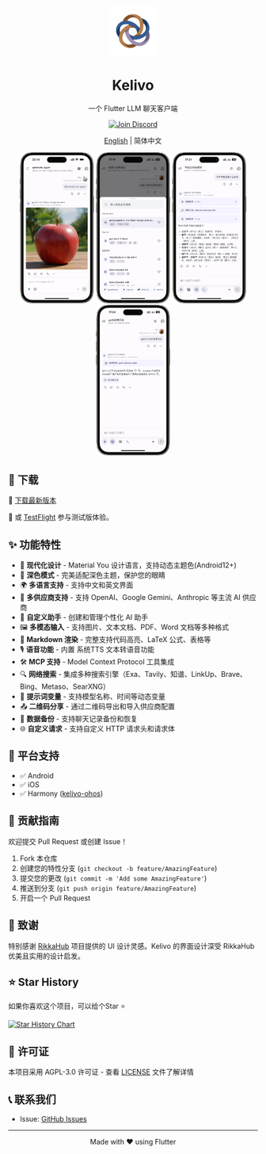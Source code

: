 <div align="center">
  <img src="assets/app_icon.png" alt="Kelivo Icon" width="100" />
  <h1>Kelivo</h1>

一个 Flutter LLM 聊天客户端

  <a href="https://discord.gg/Tb8DyvvV5T" target="_blank">
    <img src="https://img.shields.io/badge/Join%20our%20Discord-5865F2?style=for-the-badge&logo=discord&logoColor=white" alt="Join Discord"/>
  </a>

[English](README.md) | 简体中文
</div>

<div align="center">
  <img src="docx/screenshot_1.png" alt="聊天界面" width="150" />
  <img src="docx/screenshot_2.png" alt="模型选择" width="150" />
  <img src="docx/screenshot_3.png" alt="工具调用" width="150" />
  <img src="docx/screenshot_4.png" alt="网络搜索" width="150" />
</div>

## 🚀 下载

🔗 [下载最新版本](https://github.com/Chevey339/kelivo/releases/latest)

🔗 或 [TestFlight](https://testflight.apple.com/join/PZZyRMyY) 参与测试版体验。

## ✨ 功能特性

- 🎨 **现代化设计** - Material You 设计语言，支持动态主题色(Android12+)
- 🌙 **深色模式** - 完美适配深色主题，保护您的眼睛
- 🌍 **多语言支持** - 支持中文和英文界面
- 🔄 **多供应商支持** - 支持 OpenAI、Google Gemini、Anthropic 等主流 AI 供应商
- 🤖 **自定义助手** - 创建和管理个性化 AI 助手
- 🖼️ **多模态输入** - 支持图片、文本文档、PDF、Word 文档等多种格式
- 📝 **Markdown 渲染** - 完整支持代码高亮、LaTeX 公式、表格等
- 🎙️ **语音功能** - 内置 系统TTS 文本转语音功能
- 🛠️ **MCP 支持** - Model Context Protocol 工具集成
- 🔍 **网络搜索** - 集成多种搜索引擎（Exa、Tavily、知谱、LinkUp、Brave、Bing、Metaso、SearXNG）
- 🧩 **提示词变量** - 支持模型名称、时间等动态变量
- 📤 **二维码分享** - 通过二维码导出和导入供应商配置
- 💾 **数据备份** - 支持聊天记录备份和恢复
- 🌐 **自定义请求** - 支持自定义 HTTP 请求头和请求体

## 📱 平台支持

- ✅ Android
- ✅ iOS
- ✅ Harmony ([kelivo-ohos](https://github.com/Chevey339/kelivo-ohos))

## 🤝 贡献指南

欢迎提交 Pull Request 或创建 Issue！

1. Fork 本仓库
2. 创建您的特性分支 (`git checkout -b feature/AmazingFeature`)
3. 提交您的更改 (`git commit -m 'Add some AmazingFeature'`)
4. 推送到分支 (`git push origin feature/AmazingFeature`)
5. 开启一个 Pull Request

## 💖 致谢

特别感谢 [RikkaHub](https://github.com/re-ovo/rikkahub) 项目提供的 UI 设计灵感。Kelivo 的界面设计深受 RikkaHub 优美且实用的设计启发。

## ⭐ Star History

如果你喜欢这个项目，可以给个Star ⭐

[![Star History Chart](https://api.star-history.com/svg?repos=Chevey339/kelivo&type=Date)](https://star-history.com/#Chevey339/kelivo&Date)

## 📄 许可证

本项目采用 AGPL-3.0 许可证 - 查看 [LICENSE](LICENSE) 文件了解详情

## 📞 联系我们

- Issue: [GitHub Issues](https://github.com/Chevey339/kelivo/issues)

---

<div align="center">
Made with ❤️ using Flutter
</div>